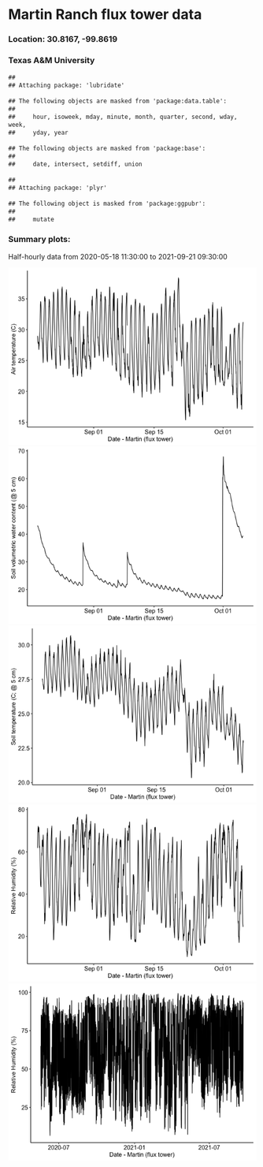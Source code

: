Martin Ranch flux tower data
================

### Location: 30.8167, -99.8619

### Texas A&M University

    ## 
    ## Attaching package: 'lubridate'

    ## The following objects are masked from 'package:data.table':
    ## 
    ##     hour, isoweek, mday, minute, month, quarter, second, wday, week,
    ##     yday, year

    ## The following objects are masked from 'package:base':
    ## 
    ##     date, intersect, setdiff, union

    ## 
    ## Attaching package: 'plyr'

    ## The following object is masked from 'package:ggpubr':
    ## 
    ##     mutate

### Summary plots:

Half-hourly data from 2020-05-18 11:30:00 to 2021-09-21 09:30:00

![](MartinFlux_files/figure-gfm/unnamed-chunk-2-1.png)<!-- -->![](MartinFlux_files/figure-gfm/unnamed-chunk-2-2.png)<!-- -->![](MartinFlux_files/figure-gfm/unnamed-chunk-2-3.png)<!-- -->![](MartinFlux_files/figure-gfm/unnamed-chunk-2-4.png)<!-- -->![](MartinFlux_files/figure-gfm/unnamed-chunk-2-5.png)<!-- -->
